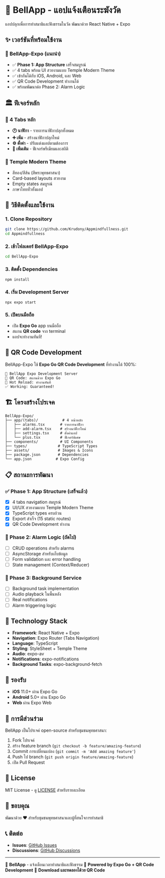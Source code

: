# 🔔 BellApp - แอปแจ้งเตือนระฆังวัด

แอปปลุกเพื่อการทำสมาธิและฟังธรรมในวัด พัฒนาด้วย React Native + Expo

## ✨ เวอร์ชันที่พร้อมใช้งาน

### 🚀 BellApp-Expo (แนะนำ)
- ✅ **Phase 1: App Structure** เสร็จสมบูรณ์
- ✅ 4 tabs พร้อม UI สวยงามแบบ Temple Modern Theme
- ✅ เข้ากันได้กับ iOS, Android, และ Web
- ✅ QR Code Development ทำงานได้
- ✅ พร้อมพัฒนาต่อ Phase 2: Alarm Logic

## 🏛️ ฟีเจอร์หลัก

### **📱 4 Tabs หลัก**
- **🕐 นาฬิกา** - รายการนาฬิกาปลุกทั้งหมด
- **➕ เพิ่ม** - สร้างนาฬิกาปลุกใหม่
- **⚙️ ตั้งค่า** - ปรับแต่งแอปตามต้องการ
- **💫 เพิ่มเติม** - ฟีเจอร์พรีเมียมและสถิติ

### **🎨 Temple Modern Theme**
- สีทอง/สีส้น (สีพระพุทธศาสนา)
- Card-based layouts สวยงาม
- Empty states สมบูรณ์
- ภาษาไทยทั่วทั้งแอป

## 🚀 วิธีติดตั้งและใช้งาน

### **1. Clone Repository**
```bash
git clone https://github.com/Krudony/Appmindfullness.git
cd Appmindfullness
```

### **2. เข้าโฟลเดอร์ BellApp-Expo**
```bash
cd BellApp-Expo
```

### **3. ติดตั้ง Dependencies**
```bash
npm install
```

### **4. เริ่ม Development Server**
```bash
npx expo start
```

### **5. เปิดบนมือถือ**
- เปิด **Expo Go** app บนมือถือ
- สแกน **QR code** จาก terminal
- แอปจะทำงานทันที!

## 📱 QR Code Development

BellApp-Expo ใช้ **Expo Go QR Code Development** ที่ทำงานได้ 100%:

```
🔔 BellApp Expo Development Server
📱 QR Code: สแกนด้วย Expo Go
🚀 Hot Reload: ทำงานทันที
✅ Working: Guaranteed!
```

## 🏗️ โครงสร้างโปรเจค

```
BellApp-Expo/
├── app/(tabs)/           # 4 หน้าหลัก
│   ├── alarms.tsx       # รายการนาฬิกา
│   ├── add-alarm.tsx    # สร้างนาฬิกาใหม่
│   ├── settings.tsx     # ตั้งค่าแอป
│   └── plus.tsx         # ฟีเจอร์พิเศษ
├── components/          # UI Components
├── types/              # TypeScript Types
├── assets/             # Images & Icons
├── package.json        # Dependencies
└── app.json           # Expo Config
```

## 📋 สถานะการพัฒนา

### **✅ Phase 1: App Structure (เสร็จแล้ว)**
- [x] 4 tabs navigation สมบูรณ์
- [x] UI/UX สวยงามแบบ Temple Modern Theme
- [x] TypeScript types ครบถ้วน
- [x] Export สำเร็จ (15 static routes)
- [x] QR Code Development ทำงาน

### **🔄 Phase 2: Alarm Logic (ถัดไป)**
- [ ] CRUD operations สำหรับ alarms
- [ ] AsyncStorage สำหรับเก็บข้อมูล
- [ ] Form validation และ error handling
- [ ] State management (Context/Reducer)

### **📅 Phase 3: Background Service**
- [ ] Background task implementation
- [ ] Audio playback ในพื้นหลัง
- [ ] Real notifications
- [ ] Alarm triggering logic

## 🔧 Technology Stack

- **Framework**: React Native + Expo
- **Navigation**: Expo Router (Tabs Navigation)
- **Language**: TypeScript
- **Styling**: StyleSheet + Temple Theme
- **Audio**: expo-av
- **Notifications**: expo-notifications
- **Background Tasks**: expo-background-fetch

## 📱 รองรับ

- **iOS** 11.0+ ผ่าน Expo Go
- **Android** 5.0+ ผ่าน Expo Go
- **Web** ผ่าน Expo Web

## 🤝 การมีส่วนร่วม

BellApp เป็นโปรเจค์ open-source สำหรับชุมชนพุทธศาสนา:

1. Fork โปรเจค์
2. สร้าง feature branch (`git checkout -b feature/amazing-feature`)
3. Commit การเปลี่ยนแปลง (`git commit -m 'Add amazing feature'`)
4. Push ไป branch (`git push origin feature/amazing-feature`)
5. เปิด Pull Request

## 📄 License

MIT License - ดู [LICENSE](LICENSE) สำหรับรายละเอียด

## 🙏 ขอบคุณ

พัฒนาด้วย ❤️ สำหรับชุมชนพุทธศาสนาและผู้ที่สนใจการทำสมาธิ

## 📞 ติดต่อ

- **Issues**: [GitHub Issues](https://github.com/Krudony/Appmindfullness/issues)
- **Discussions**: [GitHub Discussions](https://github.com/Krudony/Appmindfullness/discussions)

---

🔔 **BellApp** - แจ้งเตือนเวลาทำสมาธิและฟังธรรม
🚀 **Powered by Expo Go + QR Code Development**
📱 **Download และทดลองได้วย QR Code**